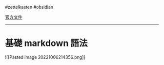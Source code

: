 #zettelkasten #obsidian 

[官方文件](https://help.obsidian.md/How+to/Format+your+notes)

---

# 基礎 markdown 語法
![[Pasted image 20221006214356.png]]
